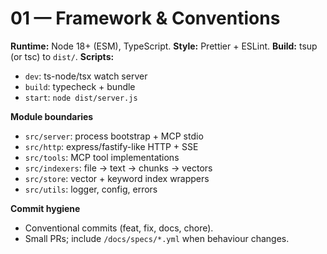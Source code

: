 # 01 — Framework & Conventions

**Runtime:** Node 18+ (ESM), TypeScript.
**Style:** Prettier + ESLint.
**Build:** tsup (or tsc) to `dist/`.
**Scripts:**
- `dev`: ts-node/tsx watch server
- `build`: typecheck + bundle
- `start`: `node dist/server.js`

**Module boundaries**
- `src/server`: process bootstrap + MCP stdio
- `src/http`: express/fastify-like HTTP + SSE
- `src/tools`: MCP tool implementations
- `src/indexers`: file → text → chunks → vectors
- `src/store`: vector + keyword index wrappers
- `src/utils`: logger, config, errors

**Commit hygiene**
- Conventional commits (feat, fix, docs, chore).
- Small PRs; include `/docs/specs/*.yml` when behaviour changes.
